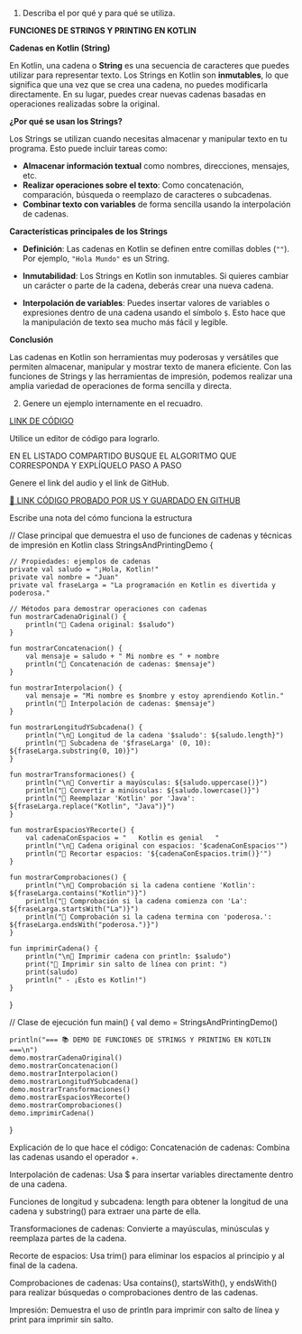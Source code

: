 1. Describa el por qué y para qué se utiliza.

**FUNCIONES DE STRINGS Y PRINTING EN KOTLIN**

 **Cadenas en Kotlin (String)**

En Kotlin, una cadena o **String** es una secuencia de caracteres que puedes utilizar para representar texto. Los Strings en Kotlin son **inmutables**, lo que significa que una vez que se crea una cadena, no puedes modificarla directamente. En su lugar, puedes crear nuevas cadenas basadas en operaciones realizadas sobre la original.

**¿Por qué se usan los Strings?**

Los Strings se utilizan cuando necesitas almacenar y manipular texto en tu programa. Esto puede incluir tareas como:

* **Almacenar información textual** como nombres, direcciones, mensajes, etc.
* **Realizar operaciones sobre el texto**: Como concatenación, comparación, búsqueda o reemplazo de caracteres o subcadenas.
* **Combinar texto con variables** de forma sencilla usando la interpolación de cadenas.

**Características principales de los Strings**

* **Definición**: Las cadenas en Kotlin se definen entre comillas dobles (`""`). Por ejemplo, `"Hola Mundo"` es un String.

* **Inmutabilidad**: Los Strings en Kotlin son inmutables. Si quieres cambiar un carácter o parte de la cadena, deberás crear una nueva cadena.

* **Interpolación de variables**: Puedes insertar valores de variables o expresiones dentro de una cadena usando el símbolo `$`. Esto hace que la manipulación de texto sea mucho más fácil y legible.


**Conclusión**

Las cadenas en Kotlin son herramientas muy poderosas y versátiles que permiten almacenar, manipular y mostrar texto de manera eficiente. Con las funciones de Strings y las herramientas de impresión, podemos realizar una amplia variedad de operaciones de forma sencilla y directa.

2. Genere un ejemplo internamente en el recuadro.

[LINK DE CÓDIGO](https://pl.kotl.in/yk3pzTqb0)

Utilice un editor de código para lograrlo.

EN EL LISTADO COMPARTIDO BUSQUE EL ALGORITMO QUE CORRESPONDA Y EXPLÍQUELO PASO A PASO

Genere el link del audio y el link de GitHub.

[🔗 LINK CÓDIGO PROBADO POR US Y GUARDADO EN GITHUB](https://github.com/Lastshaw0724/Tarjetas-kotlin-/blob/main/CADENA/cadena.png)

Escribe una nota del cómo funciona la estructura

// Clase principal que demuestra el uso de funciones de cadenas y técnicas de impresión en Kotlin
class StringsAndPrintingDemo {

    // Propiedades: ejemplos de cadenas
    private val saludo = "¡Hola, Kotlin!"
    private val nombre = "Juan"
    private val fraseLarga = "La programación en Kotlin es divertida y poderosa."

    // Métodos para demostrar operaciones con cadenas
    fun mostrarCadenaOriginal() {
        println("🔹 Cadena original: $saludo")
    }

    fun mostrarConcatenacion() {
        val mensaje = saludo + " Mi nombre es " + nombre
        println("🔹 Concatenación de cadenas: $mensaje")
    }

    fun mostrarInterpolacion() {
        val mensaje = "Mi nombre es $nombre y estoy aprendiendo Kotlin."
        println("🔹 Interpolación de cadenas: $mensaje")
    }

    fun mostrarLongitudYSubcadena() {
        println("\n🔹 Longitud de la cadena '$saludo': ${saludo.length}")
        println("🔹 Subcadena de '$fraseLarga' (0, 10): ${fraseLarga.substring(0, 10)}")
    }

    fun mostrarTransformaciones() {
        println("\n🔹 Convertir a mayúsculas: ${saludo.uppercase()}")
        println("🔹 Convertir a minúsculas: ${saludo.lowercase()}")
        println("🔹 Reemplazar 'Kotlin' por 'Java': ${fraseLarga.replace("Kotlin", "Java")}")
    }

    fun mostrarEspaciosYRecorte() {
        val cadenaConEspacios = "   Kotlin es genial   "
        println("\n🔹 Cadena original con espacios: '$cadenaConEspacios'")
        println("🔹 Recortar espacios: '${cadenaConEspacios.trim()}'")
    }

    fun mostrarComprobaciones() {
        println("\n🔹 Comprobación si la cadena contiene 'Kotlin': ${fraseLarga.contains("Kotlin")}")
        println("🔹 Comprobación si la cadena comienza con 'La': ${fraseLarga.startsWith("La")}")
        println("🔹 Comprobación si la cadena termina con 'poderosa.': ${fraseLarga.endsWith("poderosa.")}")
    }

    fun imprimirCadena() {
        println("\n🔹 Imprimir cadena con println: $saludo")
        print("🔹 Imprimir sin salto de línea con print: ")
        print(saludo)
        println(" - ¡Esto es Kotlin!")
    }
}

// Clase de ejecución
fun main() {
    val demo = StringsAndPrintingDemo()

    println("=== 📚 DEMO DE FUNCIONES DE STRINGS Y PRINTING EN KOTLIN ===\n")
    demo.mostrarCadenaOriginal()
    demo.mostrarConcatenacion()
    demo.mostrarInterpolacion()
    demo.mostrarLongitudYSubcadena()
    demo.mostrarTransformaciones()
    demo.mostrarEspaciosYRecorte()
    demo.mostrarComprobaciones()
    demo.imprimirCadena()
}

Explicación de lo que hace el código:
Concatenación de cadenas: Combina las cadenas usando el operador +.

Interpolación de cadenas: Usa $ para insertar variables directamente dentro de una cadena.

Funciones de longitud y subcadena: length para obtener la longitud de una cadena y substring() para extraer una parte de ella.

Transformaciones de cadenas: Convierte a mayúsculas, minúsculas y reemplaza partes de la cadena.

Recorte de espacios: Usa trim() para eliminar los espacios al principio y al final de la cadena.

Comprobaciones de cadenas: Usa contains(), startsWith(), y endsWith() para realizar búsquedas o comprobaciones dentro de las cadenas.

Impresión: Demuestra el uso de println para imprimir con salto de línea y print para imprimir sin salto.


